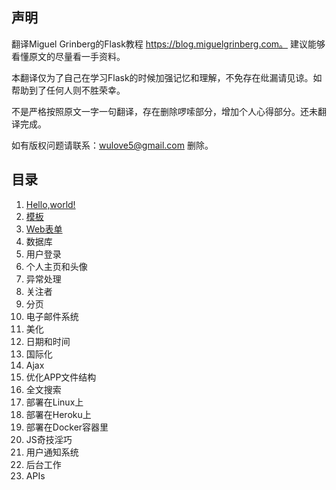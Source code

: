 ## 声明

翻译Miguel Grinberg的Flask教程 https://blog.miguelgrinberg.com。 建议能够看懂原文的尽量看一手资料。

本翻译仅为了自己在学习Flask的时候加强记忆和理解，不免存在纰漏请见谅。如帮助到了任何人则不胜荣幸。

不是严格按照原文一字一句翻译，存在删除啰嗦部分，增加个人心得部分。还未翻译完成。

如有版权问题请联系：wulove5@gmail.com 删除。

## 目录

1. [Hello,world!](https://github.com/wuwayne/The-Flask-Mega-Tutorial-in-CHS/blob/master/doc/Hello%2C%20World!.md)
2. [模板](https://github.com/wuwayne/The-Flask-Mega-Tutorial-in-CHS/blob/master/doc/%E6%A8%A1%E6%9D%BF.md)
3. [Web表单](https://github.com/wuwayne/The-Flask-Mega-Tutorial-in-CHS/blob/master/doc/web%E8%A1%A8%E5%8D%95.md)
4. 数据库
5. 用户登录
6. 个人主页和头像
7. 异常处理
8. 关注者
9. 分页
10. 电子邮件系统
11. 美化
12. 日期和时间
13. 国际化
14. Ajax
15. 优化APP文件结构
16. 全文搜索
17. 部署在Linux上
18. 部署在Heroku上
19. 部署在Docker容器里
20. JS奇技淫巧
21. 用户通知系统
22. 后台工作
23. APIs
